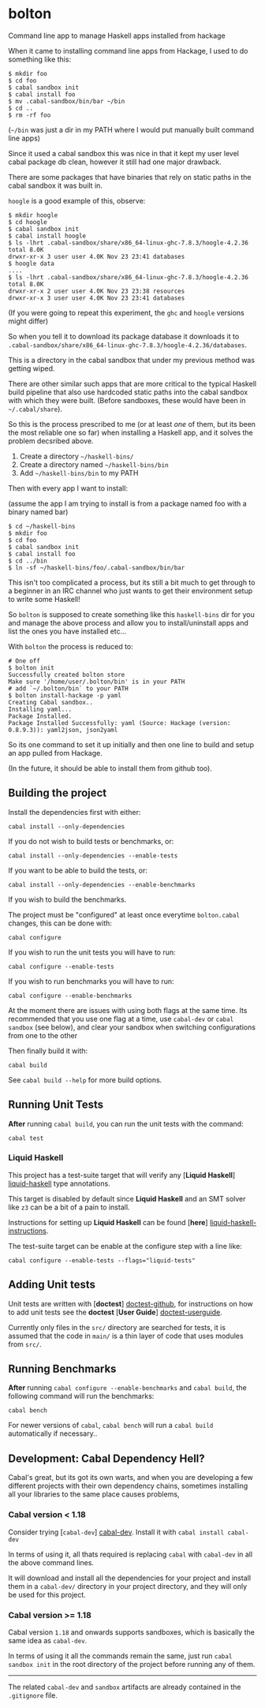 # bolton

Command line app to manage Haskell apps installed from hackage

When it came to installing command line apps from Hackage, I used to do something like this:

```
$ mkdir foo
$ cd foo
$ cabal sandbox init
$ cabal install foo
$ mv .cabal-sandbox/bin/bar ~/bin
$ cd ..
$ rm -rf foo
```

(`~/bin` was just a dir in my PATH where I would put manually built command line apps)

Since it used a cabal sandbox this was nice in that it kept my user level cabal package db clean, however it still had one major drawback.

There are some packages that have binaries that rely on static paths in the cabal sandbox it was built in.

`hoogle` is a good example of this, observe:

```
$ mkdir hoogle
$ cd hoogle
$ cabal sandbox init
$ cabal install hoogle
$ ls -lhrt .cabal-sandbox/share/x86_64-linux-ghc-7.8.3/hoogle-4.2.36
total 8.0K
drwxr-xr-x 3 user user 4.0K Nov 23 23:41 databases
$ hoogle data
....
$ ls -lhrt .cabal-sandbox/share/x86_64-linux-ghc-7.8.3/hoogle-4.2.36
total 8.0K
drwxr-xr-x 2 user user 4.0K Nov 23 23:38 resources
drwxr-xr-x 3 user user 4.0K Nov 23 23:41 databases
```

(If you were going to repeat this experiment, the `ghc` and `hoogle` versions might differ)

So when you tell it to download its package database it downloads it to `.cabal-sandbox/share/x86_64-linux-ghc-7.8.3/hoogle-4.2.36/databases`.

This is a directory in the cabal sandbox that under my previous method was getting wiped.

There are other similar such apps that are more critical to the typical Haskell build pipeline that also use hardcoded static paths into the cabal sandbox with which they were built.
(Before sandboxes, these would have been in `~/.cabal/share`).

So this is the process prescribed to me (or at least *one* of them, but its been the most reliable one so far) when installing a Haskell app, and it solves the problem decsribed above.

1.  Create a directory `~/haskell-bins/`
2.  Create a directory named `~/haskell-bins/bin`
3.  Add `~/haskell-bins/bin` to my PATH

Then with every app I want to install:

(assume the app I am trying to install is from a package named foo with a binary named bar)

```
$ cd ~/haskell-bins
$ mkdir foo
$ cd foo
$ cabal sandbox init
$ cabal install foo
$ cd ../bin
$ ln -sf ~/haskell-bins/foo/.cabal-sandbox/bin/bar
```

This isn't too complicated a process, but its still a bit much to get through to a beginner in an IRC channel who just wants to get their environment setup to write some Haskell!

So `bolton` is supposed to create something like this `haskell-bins` dir for you and manage the above process and allow you to install/uninstall apps and list the ones you have installed etc...

With `bolton` the process is reduced to:

```
# One off
$ bolton init
Successfully created bolton store
Make sure '/home/user/.bolton/bin' is in your PATH
# add `~/.bolton/bin` to your PATH
$ bolton install-hackage -p yaml
Creating Cabal sandbox..
Installing yaml...
Package Installed.
Package Installed Successfully: yaml (Source: Hackage (version: 0.8.9.3)): yaml2json, json2yaml
```

So its one command to set it up initially and then one line to build and setup an app pulled from Hackage.

(In the future, it should be able to install them from github too).

## Building the project

Install the dependencies first with either:

    cabal install --only-dependencies

If you do not wish to build tests or benchmarks, or:

    cabal install --only-dependencies --enable-tests

If you want to be able to build the tests, or:

    cabal install --only-dependencies --enable-benchmarks

If you wish to build the benchmarks.

The project must be "configured" at least once everytime `bolton.cabal` changes, this can be done with:

    cabal configure

If you wish to run the unit tests you will have to run:

    cabal configure --enable-tests

If you wish to run benchmarks you will have to run:

    cabal configure --enable-benchmarks

At the moment there are issues with using both flags at the same time.  Its recommended that you use one flag at a time, use `cabal-dev` or `cabal sandbox` 
(see below), and clear your sandbox when switching configurations from one to the other

Then finally build it with:

    cabal build

See `cabal build --help` for more build options.

## Running Unit Tests

**After** running `cabal build`, you can run the unit tests with the command:

    cabal test

### Liquid Haskell

This project has a test-suite target that will verify any [**Liquid Haskell**] [liquid-haskell] type annotations.

This target is disabled by default since **Liquid Haskell** and an SMT solver like `z3` can be a bit of a pain to install.

Instructions for setting up **Liquid Haskell** can be found [**here**] [liquid-haskell-instructions].

The test-suite target can be enable at the configure step with a line like:

```
cabal configure --enable-tests --flags="liquid-tests"
```

## Adding Unit tests

Unit tests are written with [**doctest**] [doctest-github], for instructions on how to add unit tests
see the **doctest** [**User Guide**] [doctest-userguide].

Currently only files in the `src/` directory are searched for tests, it is assumed that the code in `main/`
is a thin layer of code that uses modules from `src/`.

## Running Benchmarks

**After** running `cabal configure --enable-benchmarks` and `cabal build`, the following command will run the benchmarks:

    cabal bench

For newer versions of `cabal`, `cabal bench` will run a `cabal build` automatically if necessary..

## Development: Cabal Dependency Hell?

Cabal's great, but its got its own warts, and when you are developing a few different projects with their own dependency chains, sometimes installing all your libraries to the same place causes problems,

### Cabal version < 1.18

Consider trying [`cabal-dev`] [cabal-dev].  Install it with `cabal install cabal-dev`

In terms of using it, all thats required is replacing `cabal` with `cabal-dev` in all the above command lines.

It will download and install all the dependencies for your project and install them in a `cabal-dev/` directory in your project directory, and they will only be used for this project.

### Cabal version >= 1.18

Cabal version `1.18` and onwards supports sandboxes, which is basically the same idea as `cabal-dev`.

In terms of using it all the commands remain the same, just run `cabal sandbox init` in the root directory of the project before running any of them.

------

The related `cabal-dev` and `sandbox` artifacts are already contained in the `.gitignore` file.

[cabal-dev]: https://github.com/creswick/cabal-dev "creswick/cabal-dev on GitHub.com"
[doctest-github]: https://github.com/sol/doctest-haskell "sol/doctest-haskell on GitHub.com"
[doctest-userguide]: https://github.com/sol/doctest-haskell/blob/master/README.markdown#usage "doctest Usage Guide"
[liquid-haskell]: http://goto.ucsd.edu/~rjhala/liquid/haskell/blog/about/ "About Liquid Haskell"
[liquid-haskell-instructions]: http://blog.forgetfulfunctor.com/posts/2014-08-12-installing-liquid-haskell.html "Installing Liquid Haskell"

